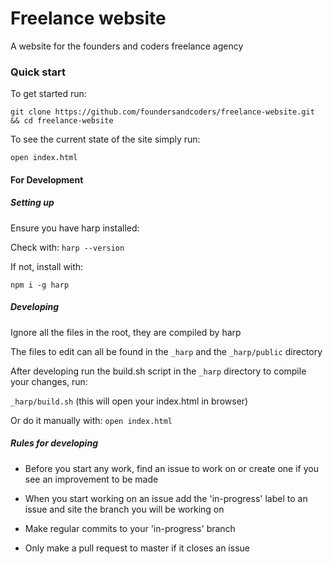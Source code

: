 # Freelance website

A website for the founders and coders freelance agency

### Quick start

To get started run:

`git clone https://github.com/foundersandcoders/freelance-website.git && cd freelance-website`

To see the current state of the site simply run:

`open index.html`

#### For Development

##### Setting up

Ensure you have harp installed:

Check with: `harp --version`

If not, install with:

`npm i -g harp`

##### Developing

Ignore all the files in the root, they are compiled by harp

The files to edit can all be found in the `_harp` and the `_harp/public` directory

After developing run the build.sh script in the `_harp` directory to compile your changes, run:

`_harp/build.sh` (this will open your index.html in browser)

Or do it manually with: `open index.html`

##### Rules for developing

* Before you start any work, find an issue to work on or create one if you see an improvement to be made

* When you start working on an issue add the 'in-progress' label to an issue and site the branch you will be working on

* Make regular commits to your 'in-progress' branch

* Only make a pull request to master if it closes an issue
